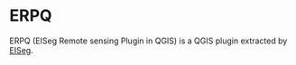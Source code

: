 # ERPQ
ERPQ (EISeg Remote sensing Plugin in QGIS) is a QGIS plugin extracted by [EISeg](https://github.com/PaddleCV-SIG/EISeg).
